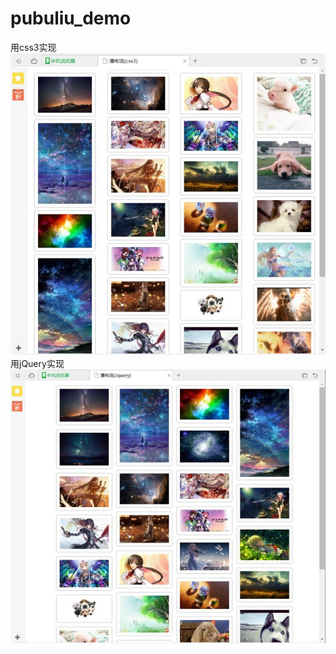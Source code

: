# pubuliu_demo
用css3实现<br/>
![image](https://github.com/Error1989/pubuliu_demo/blob/master/images/show.jpg)
<br/>
用jQuery实现<br/>
![image](https://github.com/Error1989/pubuliu_demo/blob/master/images/show_2.jpg)
